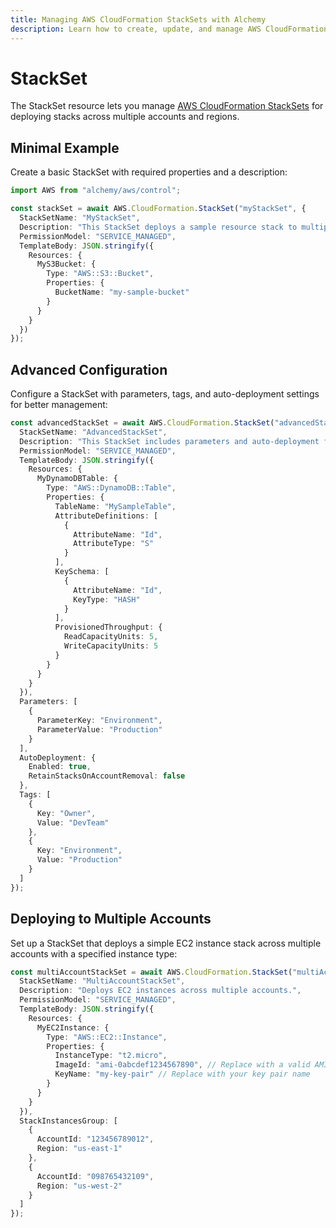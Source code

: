 ```yaml
---
title: Managing AWS CloudFormation StackSets with Alchemy
description: Learn how to create, update, and manage AWS CloudFormation StackSets using Alchemy Cloud Control.
---
```


# StackSet

The StackSet resource lets you manage [AWS CloudFormation StackSets](https://docs.aws.amazon.com/cloudformation/latest/userguide/) for deploying stacks across multiple accounts and regions.

## Minimal Example

Create a basic StackSet with required properties and a description:

```ts
import AWS from "alchemy/aws/control";

const stackSet = await AWS.CloudFormation.StackSet("myStackSet", {
  StackSetName: "MyStackSet",
  Description: "This StackSet deploys a sample resource stack to multiple accounts.",
  PermissionModel: "SERVICE_MANAGED",
  TemplateBody: JSON.stringify({
    Resources: {
      MyS3Bucket: {
        Type: "AWS::S3::Bucket",
        Properties: {
          BucketName: "my-sample-bucket"
        }
      }
    }
  })
});
```

## Advanced Configuration

Configure a StackSet with parameters, tags, and auto-deployment settings for better management:

```ts
const advancedStackSet = await AWS.CloudFormation.StackSet("advancedStackSet", {
  StackSetName: "AdvancedStackSet",
  Description: "This StackSet includes parameters and auto-deployment features.",
  PermissionModel: "SERVICE_MANAGED",
  TemplateBody: JSON.stringify({
    Resources: {
      MyDynamoDBTable: {
        Type: "AWS::DynamoDB::Table",
        Properties: {
          TableName: "MySampleTable",
          AttributeDefinitions: [
            {
              AttributeName: "Id",
              AttributeType: "S"
            }
          ],
          KeySchema: [
            {
              AttributeName: "Id",
              KeyType: "HASH"
            }
          ],
          ProvisionedThroughput: {
            ReadCapacityUnits: 5,
            WriteCapacityUnits: 5
          }
        }
      }
    }
  }),
  Parameters: [
    {
      ParameterKey: "Environment",
      ParameterValue: "Production"
    }
  ],
  AutoDeployment: {
    Enabled: true,
    RetainStacksOnAccountRemoval: false
  },
  Tags: [
    {
      Key: "Owner",
      Value: "DevTeam"
    },
    {
      Key: "Environment",
      Value: "Production"
    }
  ]
});
```

## Deploying to Multiple Accounts

Set up a StackSet that deploys a simple EC2 instance stack across multiple accounts with a specified instance type:

```ts
const multiAccountStackSet = await AWS.CloudFormation.StackSet("multiAccountStackSet", {
  StackSetName: "MultiAccountStackSet",
  Description: "Deploys EC2 instances across multiple accounts.",
  PermissionModel: "SERVICE_MANAGED",
  TemplateBody: JSON.stringify({
    Resources: {
      MyEC2Instance: {
        Type: "AWS::EC2::Instance",
        Properties: {
          InstanceType: "t2.micro",
          ImageId: "ami-0abcdef1234567890", // Replace with a valid AMI ID in your region
          KeyName: "my-key-pair" // Replace with your key pair name
        }
      }
    }
  }),
  StackInstancesGroup: [
    {
      AccountId: "123456789012",
      Region: "us-east-1"
    },
    {
      AccountId: "098765432109",
      Region: "us-west-2"
    }
  ]
});
```